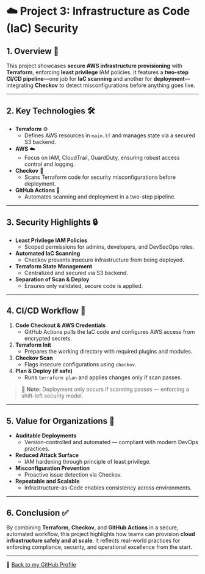 # ☁️ Project 3: Infrastructure as Code (IaC) Security

## 1. Overview 🚀
This project showcases **secure AWS infrastructure provisioning** with **Terraform**, enforcing **least privilege** IAM policies. It features a **two-step CI/CD pipeline**—one job for **IaC scanning** and another for **deployment**—integrating **Checkov** to detect misconfigurations before anything goes live.

---

## 2. Key Technologies 🛠
- **Terraform** ⚙️  
  - Defines AWS resources in `main.tf` and manages state via a secured S3 backend.
- **AWS** ☁️  
  - Focus on IAM, CloudTrail, GuardDuty, ensuring robust access control and logging.
- **Checkov** 🔎  
  - Scans Terraform code for security misconfigurations before deployment.
- **GitHub Actions** 🤖  
  - Automates scanning and deployment in a two-step pipeline.

---

## 3. Security Highlights 🔒
- **Least Privilege IAM Policies**  
  - Scoped permissions for admins, developers, and DevSecOps roles.
- **Automated IaC Scanning**  
  - Checkov prevents insecure infrastructure from being deployed.
- **Terraform State Management**  
  - Centralized and secured via S3 backend.
- **Separation of Scan & Deploy**  
  - Ensures only validated, secure code is applied.

---

## 4. CI/CD Workflow 🔄
1. **Code Checkout & AWS Credentials**  
   - GitHub Actions pulls the IaC code and configures AWS access from encrypted secrets.
2. **Terraform Init**  
   - Prepares the working directory with required plugins and modules.
3. **Checkov Scan**  
   - Flags insecure configurations using `checkov`.
4. **Plan & Deploy (if safe)**  
   - Runs `terraform plan` and applies changes only if scan passes.

> 🔐 **Note:** Deployment only occurs if scanning passes — enforcing a shift-left security model.

---

## 5. Value for Organizations 💼
- **Auditable Deployments**  
  - Version-controlled and automated — compliant with modern DevOps practices.
- **Reduced Attack Surface**  
  - IAM hardening through principle of least privilege.
- **Misconfiguration Prevention**  
  - Proactive issue detection via Checkov.
- **Repeatable and Scalable**  
  - Infrastructure-as-Code enables consistency across environments.

---

## 6. Conclusion ✅
By combining **Terraform**, **Checkov**, and **GitHub Actions** in a secure, automated workflow, this project highlights how teams can provision **cloud infrastructure safely and at scale**. It reflects real-world practices for enforcing compliance, security, and operational excellence from the start.

---

🔗 [Back to my GitHub Profile](https://github.com/nfroze)